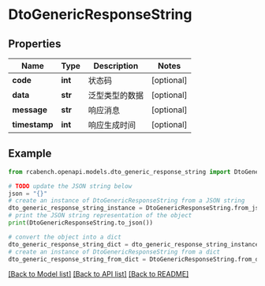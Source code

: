 # DtoGenericResponseString


## Properties

Name | Type | Description | Notes
------------ | ------------- | ------------- | -------------
**code** | **int** | 状态码 | [optional] 
**data** | **str** | 泛型类型的数据 | [optional] 
**message** | **str** | 响应消息 | [optional] 
**timestamp** | **int** | 响应生成时间 | [optional] 

## Example

```python
from rcabench.openapi.models.dto_generic_response_string import DtoGenericResponseString

# TODO update the JSON string below
json = "{}"
# create an instance of DtoGenericResponseString from a JSON string
dto_generic_response_string_instance = DtoGenericResponseString.from_json(json)
# print the JSON string representation of the object
print(DtoGenericResponseString.to_json())

# convert the object into a dict
dto_generic_response_string_dict = dto_generic_response_string_instance.to_dict()
# create an instance of DtoGenericResponseString from a dict
dto_generic_response_string_from_dict = DtoGenericResponseString.from_dict(dto_generic_response_string_dict)
```
[[Back to Model list]](../README.md#documentation-for-models) [[Back to API list]](../README.md#documentation-for-api-endpoints) [[Back to README]](../README.md)


